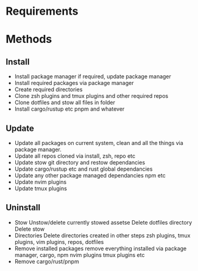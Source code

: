 # Requirements 


# Methods
## Install
- Install package manager if required, update package manager
- Install required packages via package manager
- Create required directories
- Clone zsh plugins and tmux plugins and other required repos
- Clone dotfiles and stow all files in folder
- Install cargo/rustup etc pnpm and whatever

## Update
- Update all packages on current system, clean and all the things via package manager.
- Update all repos cloned via install, zsh, repo etc
- Update stow git directory and restow dependancies
- Update cargo/rustup etc and rust global dependancies
- Update any other package managed dependancies npm etc
- Update nvim plugins
- Update tmux plugins

## Uninstall
- Stow
  Unstow/delete currently stowed assetse 
  Delete dotfiles directory
  Delete stow
- Directories
  Delete directories created in other steps
  zsh plugins, tmux plugins, vim plugins, repos, dotfiles
- Remove installed packages
  remove everything installed via package manager, cargo, npm nvim plugins tmux plugins etc
- Remove cargo/rust/pnpm
